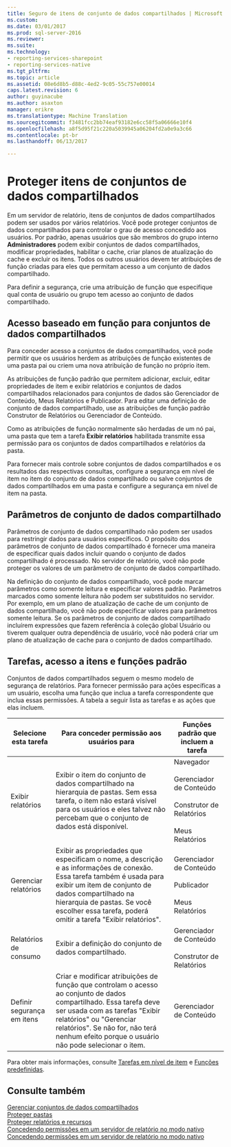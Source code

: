 ```yaml
---
title: Seguro de itens de conjunto de dados compartilhados | Microsoft Docs
ms.custom: 
ms.date: 03/01/2017
ms.prod: sql-server-2016
ms.reviewer: 
ms.suite: 
ms.technology:
- reporting-services-sharepoint
- reporting-services-native
ms.tgt_pltfrm: 
ms.topic: article
ms.assetid: 08e6d8b5-d88c-4ed2-9c05-55c757e00014
caps.latest.revision: 6
author: guyinacube
ms.author: asaxton
manager: erikre
ms.translationtype: Machine Translation
ms.sourcegitcommit: f3481fcc2bb74eaf93182e6cc58f5a06666e10f4
ms.openlocfilehash: a8f5d95f21c220a5039945a06204fd2a0e9a3c66
ms.contentlocale: pt-br
ms.lasthandoff: 06/13/2017

---
```

# <a name="secure-shared-dataset-items"></a>Proteger itens de conjuntos de dados compartilhados
  Em um servidor de relatório, itens de conjuntos de dados compartilhados podem ser usados por vários relatórios. Você pode proteger conjuntos de dados compartilhados para controlar o grau de acesso concedido aos usuários. Por padrão, apenas usuários que são membros do grupo interno **Administradores** podem exibir conjuntos de dados compartilhados, modificar propriedades, habilitar o cache, criar planos de atualização do cache e excluir os itens. Todos os outros usuários devem ter atribuições de função criadas para eles que permitam acesso a um conjunto de dados compartilhado.  
  
 Para definir a segurança, crie uma atribuição de função que especifique qual conta de usuário ou grupo tem acesso ao conjunto de dados compartilhado.  
  
## <a name="role-based-access-to-shared-datasets"></a>Acesso baseado em função para conjuntos de dados compartilhados  
 Para conceder acesso a conjuntos de dados compartilhados, você pode permitir que os usuários herdem as atribuições de função existentes de uma pasta pai ou criem uma nova atribuição de função no próprio item.  
  
 As atribuições de função padrão que permitem adicionar, excluir, editar propriedades de item e exibir relatórios e conjuntos de dados compartilhados relacionados para conjuntos de dados são Gerenciador de Conteúdo, Meus Relatórios e Publicador. Para editar uma definição de conjunto de dados compartilhado, use as atribuições de função padrão Construtor de Relatórios ou Gerenciador de Conteúdo.  
  
 Como as atribuições de função normalmente são herdadas de um nó pai, uma pasta que tem a tarefa **Exibir relatórios** habilitada transmite essa permissão para os conjuntos de dados compartilhados e relatórios da pasta.  
  
 Para fornecer mais controle sobre conjuntos de dados compartilhados e os resultados das respectivas consultas, configure a segurança em nível de item no item do conjunto de dados compartilhado ou salve conjuntos de dados compartilhados em uma pasta e configure a segurança em nível de item na pasta.  
  
## <a name="shared-dataset-parameters"></a>Parâmetros de conjunto de dados compartilhado  
 Parâmetros de conjunto de dados compartilhado não podem ser usados para restringir dados para usuários específicos. O propósito dos parâmetros de conjunto de dados compartilhado é fornecer uma maneira de especificar quais dados incluir quando o conjunto de dados compartilhado é processado. No servidor de relatório, você não pode proteger os valores de um parâmetro de conjunto de dados compartilhado.  
  
 Na definição do conjunto de dados compartilhado, você pode marcar parâmetros como somente leitura e especificar valores padrão. Parâmetros marcados como somente leitura não podem ser substituídos no servidor. Por exemplo, em um plano de atualização de cache de um conjunto de dados compartilhado, você não pode especificar valores para parâmetros somente leitura. Se os parâmetros de conjunto de dados compartilhado incluírem expressões que fazem referência à coleção global Usuário ou tiverem qualquer outra dependência de usuário, você não poderá criar um plano de atualização de cache para o conjunto de dados compartilhado.  
  
## <a name="tasks-access-to-items-and-default-roles"></a>Tarefas, acesso a itens e funções padrão  
 Conjuntos de dados compartilhados seguem o mesmo modelo de segurança de relatórios. Para fornecer permissão para ações específicas a um usuário, escolha uma função que inclua a tarefa correspondente que inclua essas permissões. A tabela a seguir lista as tarefas e as ações que elas incluem.  
  
|Selecione esta tarefa|Para conceder permissão aos usuários para|Funções padrão que incluem a tarefa|  
|----------------------|---------------------------------|-----------------------------------------|  
|Exibir relatórios|Exibir o item do conjunto de dados compartilhado na hierarquia de pastas. Sem essa tarefa, o item não estará visível para os usuários e eles talvez não percebam que o conjunto de dados está disponível.|Navegador<br /><br /> Gerenciador de Conteúdo<br /><br /> Construtor de Relatórios<br /><br /> Meus Relatórios|  
|Gerenciar relatórios|Exibir as propriedades que especificam o nome, a descrição e as informações de conexão. Essa tarefa também é usada para exibir um item de conjunto de dados compartilhado na hierarquia de pastas. Se você escolher essa tarefa, poderá omitir a tarefa "Exibir relatórios".|Gerenciador de Conteúdo<br /><br /> Publicador<br /><br /> Meus Relatórios|  
|Relatórios de consumo|Exibir a definição do conjunto de dados compartilhado.|Gerenciador de Conteúdo<br /><br /> Construtor de Relatórios|  
|Definir segurança em itens|Criar e modificar atribuições de função que controlam o acesso ao conjunto de dados compartilhado. Essa tarefa deve ser usada com as tarefas "Exibir relatórios" ou "Gerenciar relatórios". Se não for, não terá nenhum efeito porque o usuário não pode selecionar o item.|Gerenciador de Conteúdo|  
  
 Para obter mais informações, consulte [Tarefas em nível de item](../../reporting-services/security/tasks-and-permissions-item-level-tasks.md) e [Funções predefinidas](../../reporting-services/security/role-definitions-predefined-roles.md).  
  
## <a name="see-also"></a>Consulte também  
 [Gerenciar conjuntos de dados compartilhados](../../reporting-services/report-data/manage-shared-datasets.md)   
 [Proteger pastas](../../reporting-services/security/secure-folders.md)   
 [Proteger relatórios e recursos](../../reporting-services/security/secure-reports-and-resources.md)   
 [Concedendo permissões em um servidor de relatório no modo nativo](../../reporting-services/security/granting-permissions-on-a-native-mode-report-server.md)   
 [Concedendo permissões em um servidor de relatório no modo nativo](../../reporting-services/security/granting-permissions-on-a-native-mode-report-server.md)  
  
  
